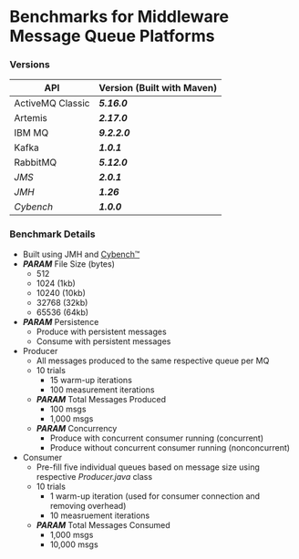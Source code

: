 # Benchmarks for Middleware Message Queue Platforms

### Versions
API | Version (Built with Maven)
-- | -- 
ActiveMQ Classic | ***5.16.0***
Artemis | ***2.17.0***
IBM MQ | ***9.2.2.0***
Kafka | ***1.0.1***
RabbitMQ | ***5.12.0***
*JMS* | ***2.0.1***
*JMH* | ***1.26***
*Cybench* | ***1.0.0***


### Benchmark Details
- Built using JMH and [Cybench™](https://cybench.io/)
- ***PARAM***  File Size (bytes)
  - 512
  - 1024 (1kb)
  - 10240 (10kb)
  - 32768 (32kb)
  - 65536 (64kb)
- ***PARAM***  Persistence
  - Produce with persistent messages
  - Consume with persistent messages
- Producer
  - All messages produced to the same respective queue per MQ
  - 10 trials
    - 15 warm-up iterations
    - 100 measurement iterations
  - ***PARAM***  Total Messages Produced
    - 100 msgs
    - 1,000 msgs
  - ***PARAM***  Concurrency
    - Produce with concurrent consumer running (concurrent)
    - Produce without concurrent consumer running (nonconcurrent)
- Consumer
  - Pre-fill five individual queues based on message size using respective *Producer.java* class
  - 10 trials
    - 1 warm-up iteration (used for consumer connection and removing overhead)
    - 10 measruement iterations
  - ***PARAM***  Total Messages Consumed
    - 1,000 msgs
    - 10,000 msgs
    
